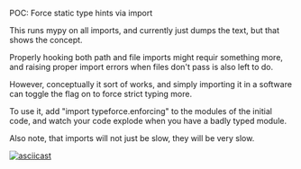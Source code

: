 POC: Force static type hints via import

This runs mypy on all imports, and currently just dumps the text, but
that shows the concept.

Properly hooking both path and file imports might requir something
more, and raising proper import errors when files don't pass is also
left to do.

However, conceptually it sort of works, and simply importing it in a
software can toggle the flag on to force strict typing more.

To use it, add  "import typeforce.enforcing"  to the modules of the initial
code, and watch your code explode when you have a badly typed module.

Also note, that imports will not just be slow, they will be very slow.


[![asciicast](https://asciinema.org/a/4DbpNJvuvspyQGzt6VMlbd6MD.svg)](https://asciinema.org/a/4DbpNJvuvspyQGzt6VMlbd6MD)
